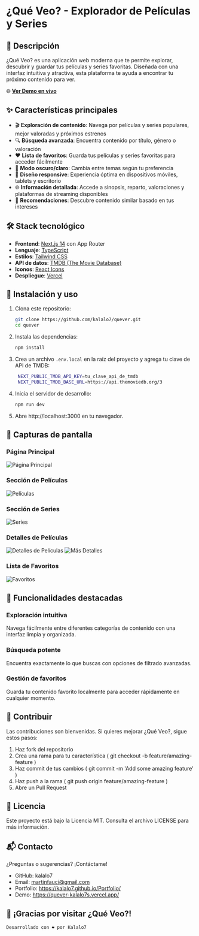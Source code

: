 # ¿Qué Veo? - Explorador de Películas y Series

## 📝 Descripción

¿Qué Veo? es una aplicación web moderna que te permite explorar, descubrir y guardar tus películas y series favoritas. Diseñada con una interfaz intuitiva y atractiva, esta plataforma te ayuda a encontrar tu próximo contenido para ver.

🌐 **[Ver Demo en vivo](https://quever-kalalo7s.vercel.app/)**

## ✨ Características principales

- 🎬 **Exploración de contenido**: Navega por películas y series populares, mejor valoradas y próximos estrenos
- 🔍 **Búsqueda avanzada**: Encuentra contenido por título, género o valoración
- ❤️ **Lista de favoritos**: Guarda tus películas y series favoritas para acceder fácilmente
- 🌙 **Modo oscuro/claro**: Cambia entre temas según tu preferencia
- 📱 **Diseño responsive**: Experiencia óptima en dispositivos móviles, tablets y escritorio
- 🌐 **Información detallada**: Accede a sinopsis, reparto, valoraciones y plataformas de streaming disponibles
- 🔄 **Recomendaciones**: Descubre contenido similar basado en tus intereses

## 🛠️ Stack tecnológico

- **Frontend**: [Next.js 14](https://nextjs.org/) con App Router
- **Lenguaje**: [TypeScript](https://www.typescriptlang.org/)
- **Estilos**: [Tailwind CSS](https://tailwindcss.com/)
- **API de datos**: [TMDB (The Movie Database)](https://www.themoviedb.org/documentation/api)
- **Iconos**: [React Icons](https://react-icons.github.io/react-icons/)
- **Despliegue**: [Vercel](https://vercel.com/)

## 🚀 Instalación y uso

1. Clona este repositorio:
   ```bash
   git clone https://github.com/kalalo7/quever.git
   cd quever
   ```
2. Instala las dependencias:
   ```bash
   npm install
   ```
3. Crea un archivo `.env.local` en la raíz del proyecto y agrega tu clave de API de TMDB:
   ```bash
    NEXT_PUBLIC_TMDB_API_KEY=tu_clave_api_de_tmdb
    NEXT_PUBLIC_TMDB_BASE_URL=https://api.themoviedb.org/3
   ```
4. Inicia el servidor de desarrollo:
   ```bash
   npm run dev
   ```
5. Abre http://localhost:3000 en tu navegador.

## 📸 Capturas de pantalla

### Página Principal
![Página Principal](https://res.cloudinary.com/conectart/image/upload/v1744391108/rh6bqrpllvklddayrlnm.png)

### Sección de Películas
![Películas](https://res.cloudinary.com/conectart/image/upload/v1744391109/p5vryrsweickbc6ozifp.png)

### Sección de Series
![Series](https://res.cloudinary.com/conectart/image/upload/v1744391108/grphvgwpfiy4zbegqsus.png)

### Detalles de Películas
![Detalles de Películas](https://res.cloudinary.com/conectart/image/upload/v1744391109/ygedno0myecd1rpusw6q.png)
![Más Detalles](https://res.cloudinary.com/conectart/image/upload/v1744391108/rjddhm5pesf2elsdofsg.png)

### Lista de Favoritos
![Favoritos](https://res.cloudinary.com/conectart/image/upload/v1744391109/bwf9kkdtphoq9ritx3vr.png)

## 🌟 Funcionalidades destacadas
### Exploración intuitiva
Navega fácilmente entre diferentes categorías de contenido con una interfaz limpia y organizada.

### Búsqueda potente
Encuentra exactamente lo que buscas con opciones de filtrado avanzadas.

### Gestión de favoritos
Guarda tu contenido favorito localmente para acceder rápidamente en cualquier momento.

## 🤝 Contribuir
Las contribuciones son bienvenidas. Si quieres mejorar ¿Qué Veo?, sigue estos pasos:

1. Haz fork del repositorio
2. Crea una rama para tu característica ( git checkout -b feature/amazing-feature )
3. Haz commit de tus cambios ( git commit -m 'Add some amazing feature' )
4. Haz push a la rama ( git push origin feature/amazing-feature )
5. Abre un Pull Request
## 📄 Licencia
Este proyecto está bajo la Licencia MIT. Consulta el archivo LICENSE para más información.

## 📬 Contacto
¿Preguntas o sugerencias? ¡Contáctame!

- GitHub: kalalo7
- Email: martinfauci@gmail.com
- Portfolio: https://kalalo7.github.io/Portfolio/
- Demo: https://quever-kalalo7s.vercel.app/

## 🎉 ¡Gracias por visitar ¿Qué Veo?!
```
Desarrollado con ❤️ por Kalalo7
 ```
